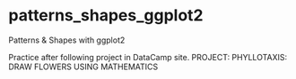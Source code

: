 # patterns_shapes_ggplot2
Patterns & Shapes with ggplot2 

Practice after following project in DataCamp site.
PROJECT: PHYLLOTAXIS: DRAW FLOWERS USING MATHEMATICS

